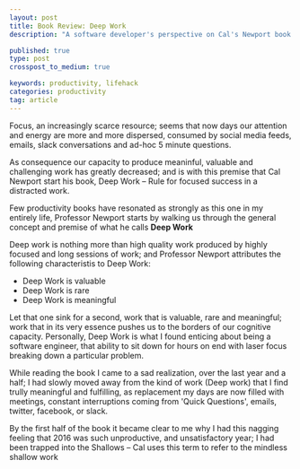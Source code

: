 ```yaml
---
layout: post
title: Book Review: Deep Work
description: "A software developer's perspective on Cal's Newport book Deep Work"

published: true
type: post
crosspost_to_medium: true

keywords: productivity, lifehack
categories: productivity
tag: article
---
```


Focus, an increasingly scarce resource; seems that now days our attention and energy are more and more dispersed, consumed by social media feeds, emails, slack conversations and ad-hoc 5 minute questions.

As consequence our capacity to produce meaninful, valuable and challenging work has greatly decreased; and is with this premise that Cal Newport start his book, Deep Work – Rule for focused success in a distracted work. 

Few productivity books have resonated as strongly as this one in my entirely life, Professor Newport starts by walking us through the general concept and premise of what he calls **Deep Work**

Deep work is nothing more than high quality work produced by highly focused and long sessions of work; and Professor Newport attributes the following characteristis to Deep Work:

- Deep Work is valuable
- Deep Work is rare
- Deep Work is meaningful

Let that one sink for a second, work that is valuable, rare and meaningful; work that in its very essence pushes us to the borders of our cognitive capacity. Personally, Deep Work is what I found enticing about being a software engineer, that ability to sit down for hours on end with laser focus breaking down a particular problem.

While reading the book I came to a sad realization, over the last year and a half; I had slowly moved away from the kind of work (Deep work) that I find trully meaningful and fulfilling, as replacement my days are now filled with meetings, constant interruptions coming from 'Quick Questions', emails, twitter, facebook, or slack. 

By the first half of the book it became clear to me why I had this nagging feeling that 2016 was such unproductive, and unsatisfactory year; I had been trapped into the Shallows – Cal uses this term to refer to the mindless shallow work


